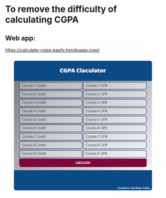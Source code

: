 # To remove the difficulty of calculating CGPA

## Web app:
https://calculate-cgpa-easily.herokuapp.com/

![alt text](https://github.com/Bakar31/CGPA-Calculator/blob/master/ss.png)